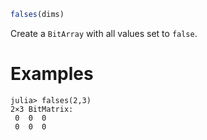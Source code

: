 ```julia
falses(dims)
```

Create a `BitArray` with all values set to `false`.

# Examples

```jldoctest
julia> falses(2,3)
2×3 BitMatrix:
 0  0  0
 0  0  0
```
